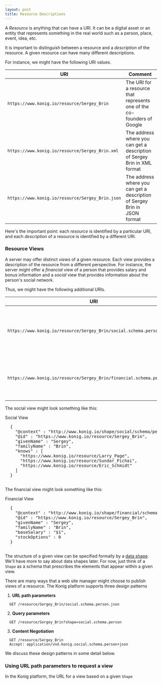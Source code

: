 ```yaml
---
layout: post
title: Resource Descriptions
---
```


A *Resource* is anything that can have a URI.  It can be a digital asset or an entity that
represents something in the real world such as a person, place, event, idea, etc. 

It is important to distinguish between a resource and a *description* of the resource. A
given resource can have many different descriptions. 

For instance, we might have the following URI values.


| URI                                                             | Comment                                                                   |
|-----------------------------------------------------------------|---------------------------------------------------------------------------|
| `https://www.konig.io/resource/Sergey_Brin`         | The URI for a resource that represents one of the co-founders of Google   |
| `https://www.konig.io/resource/Sergey_Brin.xml`    | The address where you can get a description of Sergey Brin in XML format  |
| `https://www.konig.io/resource/Sergey_Brin.json`  | The address where you can get a description of Sergey Brin in JSON format |

Here's the important point: each *resource* is identified by a particular URI, and each
*description* of a resource is identified by a different URI.

### Resource Views
A server may offer distinct *views* of a given resource.  Each view provides a description of the resource from a different perspective.
For instance, the server might offer a *financial* view of a person that provides salary and bonus information and a
*social* view that provides information about the person's social network. 

Thus, we might have the following additional URIs.


| URI                                                                                          | Comment                                                                 |
|----------------------------------------------------------------------------------------------|-------------------------------------------------------------------------|
| `https://www.konig.io/resource/Sergey_Brin/social.schema.person.json`     | The address where you can get information about Sergey's social network |
| `https://www.konig.io/resource/Sergey_Brin/financial.schema.person.json` | The address where you can get information about Sergey's compensation   |

The social view might look something like this:

<div class="example">
  <div class="example-title">Social View</div>
  <pre class="json">
  {
    "@context" : "http://www.konig.io/shape/social/schema/person/ctx",
    "@id" : "https://www.konig.io/resource/Sergey_Brin",
    "givenName" : "Sergey",
    "familyName" : "Brin",
    "knows" : [
      "https://www.konig.io/resource/Larry_Page",
      "https://www.konig.io/resource/Sundar_Pichai",
      "https://www.konig.io/resource/Eric_Schmidt"
    ]
  }
  </pre>
</div>

The financial view might look something like this:

<div class="example">
  <div class="example-title">Financial View</div>
  <pre class="json">
  {
    "@context" : "http://www.konig.io/shape/financial/schema/person/ctx",
    "@id" : "https://www.konig.io/resource/Sergey_Brin",
    "givenName" : "Sergey",
    "familyName" : "Brin",
    "baseSalary" : "$1",
    "stockOptions" : 0
  }
  </pre>
</div>

The structure of a given view can be specified formally by a [data shape](https://www.w3.org/TR/shacl/).  
We'll have more to say about data shapes later.  For now, just think of a `Shape` as a schema
that prescribes the elements that appear within a given view.

There are many ways that a web site manager might choose to publish views of a resource.
The Konig platform supports three design patterns

1. **URL path parameters**  
  
  ```
    GET /resource/Sergey_Brin/social.schema.person.json
  ```
2. **Query parameters** 
  
  ```
    GET /resource/Sergey_Brin?shape=social.schema.person
  ```
  
3. **Content Negotiation**  

  ```
    GET /resource/Sergey_Brin
    Accept: application/vnd.konig.social.schema.person+json
  ```

We discuss these design patterns in some detail below.


### Using URL path parameters to request a view

In the Konig platform, the URL for a view based on a given `Shape`



